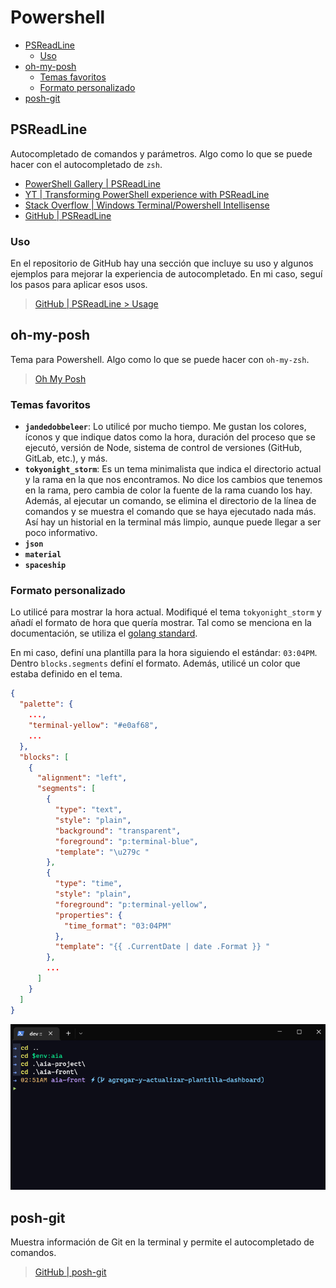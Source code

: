 # Powershell

- [PSReadLine](#psreadline)
  - [Uso](#uso)
- [oh-my-posh](#oh-my-posh)
  - [Temas favoritos](#temas-favoritos)
  - [Formato personalizado](#formato-personalizado)
- [posh-git](#posh-git)

## PSReadLine

Autocompletado de comandos y parámetros. Algo como lo que se puede hacer con el
autocompletado de `zsh`.

- [PowerShell Gallery |
  PSReadLine](https://www.powershellgallery.com/packages/PSReadLine/)
- [YT | Transforming PowerShell experience with
  PSReadLine](https://youtu.be/Q11sSltuTE0)
- [Stack Overflow | Windows Terminal/Powershell
  Intellisense](https://stackoverflow.com/questions/63208417/windows-terminal-powershell-intellisense)
- [GitHub | PSReadLine](https://github.com/PowerShell/PSReadLine)

### Uso

En el repositorio de GitHub hay una sección que incluye su uso y algunos
ejemplos para mejorar la experiencia de autocompletado. En mi caso, seguí los
pasos para aplicar esos usos.

> [GitHub | PSReadLine > Usage](https://github.com/PowerShell/PSReadLine#usage)

## oh-my-posh

Tema para Powershell. Algo como lo que se puede hacer con `oh-my-zsh`.

> [Oh My Posh](https://ohmyposh.dev/)

### Temas favoritos

- **`jandedobbeleer`**: Lo utilicé por mucho tiempo. Me gustan los colores,
  íconos y que indique datos como la hora, duración del proceso que se ejecutó,
  versión de Node, sistema de control de versiones (GitHub, GitLab, etc.), y
  más.
- **`tokyonight_storm`**: Es un tema minimalista que indica el directorio actual
  y la rama en la que nos encontramos. No dice los cambios que tenemos en la
  rama, pero cambia de color la fuente de la rama cuando los hay. Además, al
  ejecutar un comando, se elimina el directorio de la línea de comandos y se
  muestra el comando que se haya ejecutado nada más. Así hay un historial en la
  terminal más limpio, aunque puede llegar a ser poco informativo.
- **`json`**
- **`material`**
- **`spaceship`**

### Formato personalizado

Lo utilicé para mostrar la hora actual. Modifiqué el tema `tokyonight_storm` y
añadí el formato de hora que quería mostrar. Tal como se menciona en la
documentación, se utiliza el
[golang standard](https://yourbasic.org/golang/format-parse-string-time-date-example/).

En mi caso, definí una plantilla para la hora siguiendo el estándar: `03:04PM`.
Dentro `blocks.segments` definí el formato. Además, utilicé un color que estaba
definido en el tema.

```json
{
  "palette": {
    ...,
    "terminal-yellow": "#e0af68",
    ...
  },
  "blocks": [
    {
      "alignment": "left",
      "segments": [
        {
          "type": "text",
          "style": "plain",
          "background": "transparent",
          "foreground": "p:terminal-blue",
          "template": "\u279c "
        },
        {
          "type": "time",
          "style": "plain",
          "foreground": "p:terminal-yellow",
          "properties": {
            "time_format": "03:04PM"
          },
          "template": "{{ .CurrentDate | date .Format }} "
        },
        ...
      ]
    }
  ]
}
```

![Formato de hora](./images/oh-my-posh-time.png)

## posh-git

Muestra información de Git en la terminal y permite el autocompletado de
comandos.

> [GitHub | posh-git](https://github.com/dahlbyk/posh-git)
